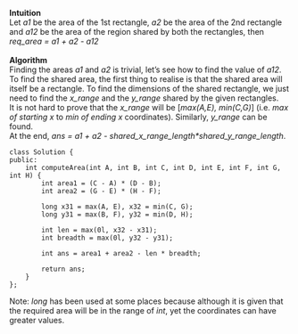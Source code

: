 **Intuition** <br>
Let _a1_ be the area of the 1st rectangle, _a2_ be the area of the 2nd rectangle and _a12_ be the area of the region shared by both the rectangles, then _req_area = a1 + a2 - a12_ <br>
<br> **Algorithm** <br>
Finding the areas _a1_ and _a2_ is trivial, let’s see how to find the value of _a12_. <br>
To find the shared area, the first thing to realise is that the shared area will itself be a rectangle. To find the dimensions of the shared rectangle, we just need to find the _x_range_ and the _y_range_ shared by the given rectangles. <br> 
It is not hard to prove that the _x_range_ will be [_max(A,E), min(C,G)_] (i.e. _max of starting x_ to _min of ending x_ coordinates).
Similarly, _y_range_ can be found. <br>
At the end, _ans = a1 + a2 - shared_x_range_length*shared_y_range_length_.

```
class Solution {
public:
	int computeArea(int A, int B, int C, int D, int E, int F, int G, int H) {
		int area1 = (C - A) * (D - B);
		int area2 = (G - E) * (H - F);

		long x31 = max(A, E), x32 = min(C, G);
		long y31 = max(B, F), y32 = min(D, H);

		int len = max(0l, x32 - x31);
		int breadth = max(0l, y32 - y31);

		int ans = area1 + area2 - len * breadth;

		return ans;
	}
};
```

Note: _long_ has been used at some places because although it is given that the required area will be in the range of _int_, yet the coordinates can have greater values.
